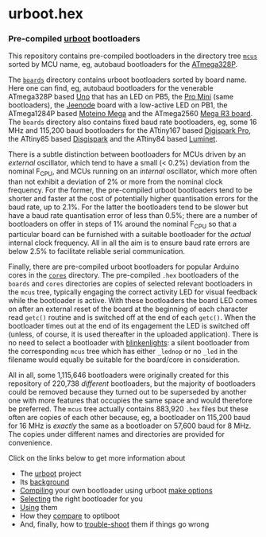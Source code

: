 # urboot.hex
### Pre-compiled [urboot](https://github.com/stefanrueger/urboot/) bootloaders

This repository contains pre-compiled bootloaders in the directory tree
[`mcus`](https://github.com/stefanrueger/urboot.hex/tree/main/mcus/) sorted by MCU name, eg,
autobaud bootloaders for the
[ATmega328P](https://github.com/stefanrueger/urboot.hex/blob/main/mcus/atmega328p/autobaud/README.md).

The [`boards`](https://github.com/stefanrueger/urboot.hex/tree/main/boards/) directory contains
urboot bootloaders sorted by board name. Here one can find, eg, autobaud bootloaders for the
venerable ATmega328P based
[Uno](https://github.com/stefanrueger/urboot.hex/blob/main/boards/uno/autobaud/README.md) that has
an LED on PB5, the [Pro
Mini](https://github.com/stefanrueger/urboot.hex/tree/main/boards/promini/autobaud/README.md) (same
bootloaders), the
[Jeenode](https://github.com/stefanrueger/urboot.hex/tree/main/boards/jeenode/autobaud/README.md)
board with a low-active LED on PB1, the ATmega1284P based [Moteino
Mega](https://github.com/stefanrueger/urboot.hex/tree/main/boards/moteinomega/autobaud/README.md)
and the ATmega2560 [Mega R3
board](https://github.com/stefanrueger/urboot.hex/tree/main/boards/mega-r3/autobaud/README.md). The
`boards` directory also contains fixed baud rate bootloaders, eg, some 16 MHz and 115,200 baud
bootloaders for the ATtiny167 based [Digispark
Pro](https://github.com/stefanrueger/urboot.hex/tree/main/boards/digispark-pro/external_oscillator/fcpu_16m0x/br_+115k2/README.md),
the ATtiny85 based
[Disgispark](https://github.com/stefanrueger/urboot.hex/tree/main/boards/digispark/external_oscillator/fcpu_16m0x/br_+115k2/README.md)
and the ATtiny84 based
[Luminet](https://github.com/stefanrueger/urboot.hex/tree/main/boards/luminet/external_oscillator/fcpu_16m0x/br_+115k2/README.md).

There is a subtle distinction between bootloaders for MCUs driven by an *external* oscillator,
which tend to have a small (< 0.2%) deviation from the nominal F<sub>CPU</sub>, and MCUs running on
an *internal* oscillator, which more often than not exhibit a deviation of 2% or more from the
nominal clock frequency. For the former, the pre-compiled urboot bootloaders tend to be shorter and
faster at the cost of potentially higher quantisation errors for the baud rate, up to 2.1%. For the
latter the bootloaders tend to be slower but have a baud rate quantisation error of less than 0.5%;
there are a number of bootloaders on offer in steps of 1% around the nominal F<sub>CPU</sub> so
that a particular board can be furnished with a suitable bootloader for the *actual* internal clock
frequency. All in all the aim is to ensure baud rate errors are below 2.5% to facilitate reliable
serial communication.

Finally, there are pre-compiled urboot bootloaders for popular Arduino cores in the
[`cores`](https://github.com/stefanrueger/urboot.hex/tree/main/cores) directory. The pre-compiled
`.hex` bootloaders of the `boards` and `cores` directories are copies of selected relevant
bootloaders in the `mcus` tree, typically engaging the correct activity LED for visual feedback
while the bootloader is active. With these bootloaders the board LED comes on after an external
reset of the board at the beginning of each character read `getc()` routine and is switched off
at the end of each `getc()`. When the bootloader times out at the end of its engagement the LED
is switched off (unless, of course, it is used thereafter in the uploaded application). There is
no need to select a bootloader with [blinkenlights](https://en.wikipedia.org/wiki/Blinkenlights):
a silent bootloader from the corresponding `mcus` tree which has either `_lednop` or no `_led`
in the filename would equally be suitable for the board/core in consideration.

All in all, some 1,115,646 bootloaders were originally created for this repository of 220,738
*different* bootloaders, but the majority of bootloaders could be removed because they turned out
to be superseded by another one with more features that occupies the same space and would
therefore be preferred. The `mcus` tree actually contains 883,920 `.hex` files but these often
are copies of each other because, eg, a bootloader on 115,200 baud for 16 MHz is *exactly* the
same as a bootloader on 57,600 baud for 8 MHz. The copies under different names and directories
are provided for convenience.

Click on the links below to get more information about
 - The [urboot](https://github.com/stefanrueger/urboot/) project
 - Its [background](https://github.com/stefanrueger/urboot/blob/main/docs/background.md)
 - [Compiling](https://github.com/stefanrueger/urboot/blob/main/README.md#compiling) your own bootloader using urboot [make options](https://github.com/stefanrueger/urboot/blob/main/docs/makeoptions.md)
 - [Selecting](https://github.com/stefanrueger/urboot/blob/main/docs/howtoselect.md) the right bootloader for you
 - [Using](https://github.com/stefanrueger/urboot/blob/main/README.md#usage) them
 - How they [compare](https://github.com/stefanrueger/urboot/blob/main/README.md#comparison) to optiboot
 - And, finally, how to [trouble-shoot](https://github.com/stefanrueger/urboot/blob/main/README.md#trouble-shooting) them if things go wrong
